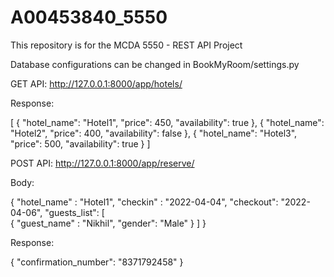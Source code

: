 # A00453840_5550

This repository is for the MCDA 5550 - REST API Project

Database configurations can be changed in BookMyRoom/settings.py


GET API: http://127.0.0.1:8000/app/hotels/

Response:

[
    {
        "hotel_name": "Hotel1",
        "price": 450,
        "availability": true
    },
    {
        "hotel_name": "Hotel2",
        "price": 400,
        "availability": false
    },
    {
        "hotel_name": "Hotel3",
        "price": 500,
        "availability": true
    }
]


POST API: http://127.0.0.1:8000/app/reserve/

Body:

{
   "hotel_name" : "Hotel1", 
   "checkin" : "2022-04-04", 
   "checkout": "2022-04-06", 
    "guests_list": [  
           { 
             "guest_name" : "Nikhil", 
             "gender": "Male" 
           }
       ] 
}

Response:

{
    "confirmation_number": "8371792458"
}
